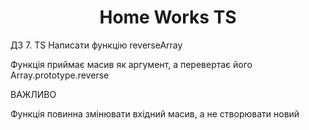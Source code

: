 # <center> Home Works TS </center>

ДЗ 7. TS Написати функцію reverseArray

Функція приймає масив як аргумент, а перевертає його Array.prototype.reverse

ВАЖЛИВО

Функція повинна змінювати вхідний масив, а не створювати новий 
